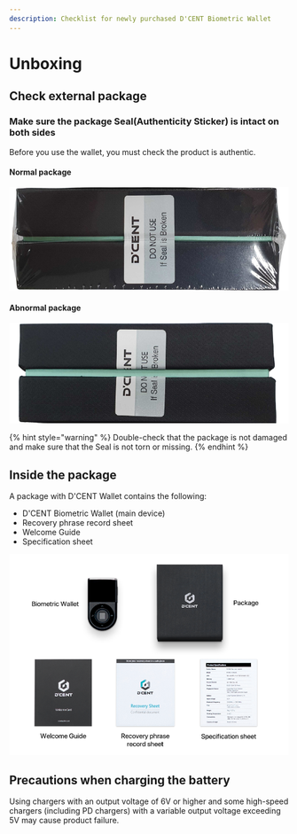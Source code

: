 ```yaml
---
description: Checklist for newly purchased D'CENT Biometric Wallet
---
```


# Unboxing

## Check external package

### Make sure the package Seal(Authenticity Sticker) is intact on both sides

Before you use the wallet, you must check the product is authentic.

#### Normal package

![](../.gitbook/assets/box_sealed.png)

#### Abnormal package

![](../.gitbook/assets/box_opened.png)

{% hint style="warning" %}
Double-check that the package is not damaged and make sure that the Seal is not torn or missing.&#x20;
{% endhint %}

## Inside the package

A package with D'CENT Wallet contains the following:

* D'CENT Biometric Wallet (main device)
* Recovery phrase record sheet
* Welcome Guide
* Specification sheet

![](../.gitbook/assets/UserGuide_Bio_Package_en.png)

## Precautions when charging the battery&#x20;

Using chargers with an output voltage of 6V or higher and some high-speed chargers (including PD chargers) with a variable output voltage exceeding 5V may cause product failure.
